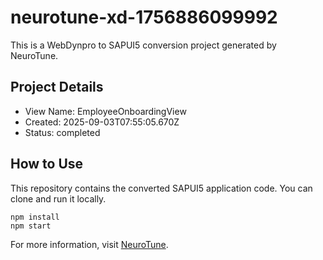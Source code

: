 # neurotune-xd-1756886099992
This is a WebDynpro to SAPUI5 conversion project generated by NeuroTune.

## Project Details
- View Name: EmployeeOnboardingView
- Created: 2025-09-03T07:55:05.670Z
- Status: completed

## How to Use
This repository contains the converted SAPUI5 application code. You can clone and run it locally.

```
npm install
npm start
```

For more information, visit [NeuroTune](https://neurotune.com).
        